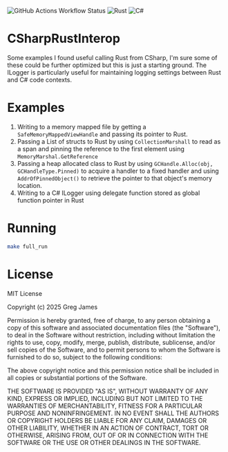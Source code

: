 ![GitHub Actions Workflow Status](https://img.shields.io/github/actions/workflow/status/gregyjames/CSharpRustInterop/makefile.yml?style=for-the-badge&logo=githubactions&logoColor=white&label=Build)
![Rust](https://img.shields.io/badge/rust-%23000000.svg?style=for-the-badge&logo=rust&logoColor=white)
![C#](https://img.shields.io/badge/c%23-%23239120.svg?style=for-the-badge&logo=csharp&logoColor=white)
  

# CSharpRustInterop

Some examples I found useful calling Rust from CSharp, I'm sure some of these could be further optimized but this is just a starting ground. The ILogger is particularly useful for maintaining logging settings between Rust and C# code contexts. 

  

# Examples

 1. Writing to a memory mapped file by getting a `SafeMemoryMappedViewHandle` and passing its pointer to Rust.
 2. Passing a List of structs to Rust by using `CollectionMarshall` to read as a span and pinning the reference to the first element using `MemoryMarshal.GetReference`
 3. Passing a heap allocated class to Rust by using `GCHandle.Alloc(obj, GCHandleType.Pinned)` to acquire a handler to a fixed handler and using `AddrOfPinnedObject()` to retrieve the pointer to that object's memory location.
 4. Writing to a C# ILogger using delegate function stored as global function pointer in Rust

# Running
```sh
make full_run
```
# License
MIT License

Copyright (c) 2025 Greg James

Permission is hereby granted, free of charge, to any person obtaining a copy of this software and associated documentation files (the "Software"), to deal in the Software without restriction, including without limitation the rights to use, copy, modify, merge, publish, distribute, sublicense, and/or sell copies of the Software, and to permit persons to whom the Software is furnished to do so, subject to the following conditions:

The above copyright notice and this permission notice shall be included in all
copies or substantial portions of the Software.

THE SOFTWARE IS PROVIDED "AS IS", WITHOUT WARRANTY OF ANY KIND, EXPRESS OR
IMPLIED, INCLUDING BUT NOT LIMITED TO THE WARRANTIES OF MERCHANTABILITY,
FITNESS FOR A PARTICULAR PURPOSE AND NONINFRINGEMENT. IN NO EVENT SHALL THE
AUTHORS OR COPYRIGHT HOLDERS BE LIABLE FOR ANY CLAIM, DAMAGES OR OTHER
LIABILITY, WHETHER IN AN ACTION OF CONTRACT, TORT OR OTHERWISE, ARISING FROM,
OUT OF OR IN CONNECTION WITH THE SOFTWARE OR THE USE OR OTHER DEALINGS IN THE SOFTWARE.
